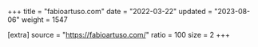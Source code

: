 +++
title = "fabioartuso.com"
date = "2022-03-22"
updated = "2023-08-06"
weight = 1547

[extra]
source = "https://fabioartuso.com/"
ratio = 100
size = 2
+++
